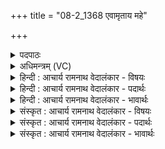 +++
title = "08-2_1368 एवामृताय महे"

+++
<details><summary>पदपाठः</summary>

ए꣣व꣢। अ꣣मृ꣡ता꣢य। अ꣣। मृ꣡ता꣢꣯य। म꣣हे꣢। क्ष꣡या꣢꣯य। सः। शु꣣क्रः꣢। अ꣣र्ष। दिव्यः꣢। पी꣣यू꣡षः꣢। १३६८।
</details>

<details><summary>अधिमन्त्रम् (VC)</summary>

- पवमानः सोमः
- अग्नयो धिष्ण्या ऐश्वराः
- द्विपदा विराट् पङ्क्तिः
- पञ्चमः
</details>

<details><summary>हिन्दी : आचार्य रामनाथ वेदालंकार - विषयः</summary>

अगले मन्त्र में पुनः ब्रह्मानन्द का विषय है।
</details>

<details><summary>हिन्दी : आचार्य रामनाथ वेदालंकार - पदार्थः</summary>

पदार्थान्वय -  हे सोम ! हे ब्रह्मानन्द ! (सः) वह (शुक्रः) पवित्र, (दिव्यः) अलौकिक, (पीयूषः) पान करने योग्य तू (एव) सचमुच (अमृताय) हमारी अमरपद की प्राप्ति के लिए और (महे) महान् (क्षयाय) निवासक धर्म,अर्थ तथा काम की प्राप्ति के लिए (अर्ष) प्रवाहित हो ॥२॥
</details>

<details><summary>हिन्दी : आचार्य रामनाथ वेदालंकार - भावार्थः</summary>

भावार्थ -  ब्रह्मानन्द रस के पान से मनुष्य धर्म,अर्थ,काम और मोक्ष को सिद्ध कर सकता है ॥२॥
</details>

<details><summary>संस्कृत : आचार्य रामनाथ वेदालंकार - विषयः</summary>

अथ पुनर्ब्रह्मानन्दविषयमाह।
</details>

<details><summary>संस्कृत : आचार्य रामनाथ वेदालंकार - पदार्थः</summary>

पदार्थान्वय -  हे सोम ! हे ब्रह्मानन्द ! (सः) असौ (शुक्रः) पवित्रः, (दिव्यः) अलौकिकः (पीयूषः) पातुं योग्यः।[अत्र पीङ् पाने धातोः ‘पीयेरूषन्’ उ० ४।७७। इति ऊषन् प्रत्ययः।]त्वम् (एव) सत्यम् (अमृताय) अस्माकम् अमरपदलाभाय (महे) महते (क्षयाय) निवासकाय धर्मार्थकामलाभाय च (अर्ष) प्रस्रव ॥२॥
</details>

<details><summary>संस्कृत : आचार्य रामनाथ वेदालंकार - भावार्थः</summary>

भावार्थ -  ब्रह्मानन्दरसपानेन मनुष्यो धर्मार्थकाममोक्षान् साद्धुं क्षमते ॥२॥
</details>